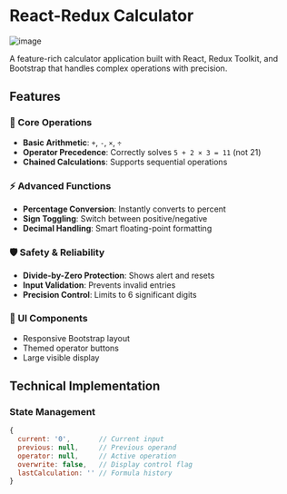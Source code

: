 # React-Redux Calculator

![image](https://github.com/user-attachments/assets/2a3fe5fd-5395-464f-a4ab-c46d51243e18)

A feature-rich calculator application built with React, Redux Toolkit, and Bootstrap that handles complex operations with precision.

## Features

### 🧮 Core Operations
- **Basic Arithmetic**: `+`, `-`, `×`, `÷`
- **Operator Precedence**: Correctly solves `5 + 2 × 3 = 11` (not 21)
- **Chained Calculations**: Supports sequential operations

### ⚡ Advanced Functions
- **Percentage Conversion**: Instantly converts to percent
- **Sign Toggling**: Switch between positive/negative
- **Decimal Handling**: Smart floating-point formatting

### 🛡️ Safety & Reliability
- **Divide-by-Zero Protection**: Shows alert and resets
- **Input Validation**: Prevents invalid entries
- **Precision Control**: Limits to 6 significant digits

### 🎨 UI Components
- Responsive Bootstrap layout
- Themed operator buttons
- Large visible display

## Technical Implementation

### State Management
```javascript
{
  current: '0',       // Current input
  previous: null,     // Previous operand
  operator: null,     // Active operation
  overwrite: false,   // Display control flag
  lastCalculation: '' // Formula history
}
